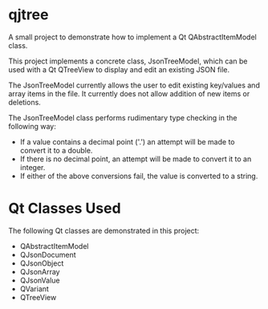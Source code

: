 # qjtree
A small project to demonstrate how to implement a Qt QAbstractItemModel class.

This project implements a concrete class, JsonTreeModel, which can be used with
a Qt QTreeView to display and edit an existing JSON file.

The JsonTreeModel currently allows the user to edit existing key/values and
array items in the file. It currently does not allow addition of new items or deletions.

The JsonTreeModel class performs rudimentary type checking in the following way:

- If a value contains a decimal point ('.') an attempt will be made to convert it to a double.
- If there is no decimal point, an attempt will be made to convert it to an integer.
- If either of the above conversions fail, the value is converted to a string.

# Qt Classes Used

The following Qt classes are demonstrated in this project:

- QAbstractItemModel
- QJsonDocument
- QJsonObject
- QJsonArray
- QJsonValue
- QVariant
- QTreeView


